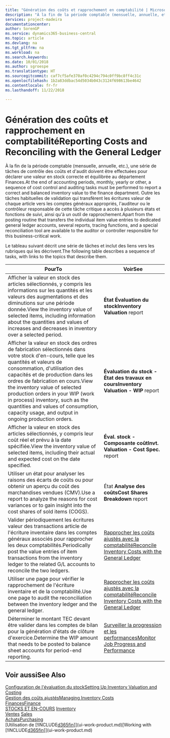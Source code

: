```yaml
---
title: "Génération des coûts et rapprochement en comptabilité | Microsoft Docs"
description: "À la fin de la période comptable (mensuelle, annuelle, etc.), une série de tâches de contrôle des coûts et d'audit doivent être effectuées pour déclarer une valeur en stock correcte et équilibrée au département Finances. Outre les tâches habituelles de validation qui transfèrent les écritures valeur de chaque article vers les comptes généraux appropriés, l'auditeur ou le contrôleur responsable de cette tâche critique a accès à plusieurs états et fonctions de suivi, ainsi qu'à un outil de rapprochement."
services: project-madeira
documentationcenter: 
author: SorenGP
ms.service: dynamics365-business-central
ms.topic: article
ms.devlang: na
ms.tgt_pltfrm: na
ms.workload: na
ms.search.keywords: 
ms.date: 10/01/2018
ms.author: sgroespe
ms.translationtype: HT
ms.sourcegitcommit: caf7cf5afe370af0c4294c794c0ff9bc8ff4c31c
ms.openlocfilehash: 1b2a83ddbac54d5034b043c3124f698613be4642
ms.contentlocale: fr-fr
ms.lasthandoff: 11/22/2018

---
```

# <a name="reporting-costs-and-reconciling-with-the-general-ledger"></a><span data-ttu-id="7cceb-104">Génération des coûts et rapprochement en comptabilité</span><span class="sxs-lookup"><span data-stu-id="7cceb-104">Reporting Costs and Reconciling with the General Ledger</span></span>
<span data-ttu-id="7cceb-105">À la fin de la période comptable (mensuelle, annuelle, etc.), une série de tâches de contrôle des coûts et d'audit doivent être effectuées pour déclarer une valeur en stock correcte et équilibrée au département Finances.</span><span class="sxs-lookup"><span data-stu-id="7cceb-105">At the end of accounting periods, monthly, yearly or other, a sequence of cost control and auditing tasks must be performed to report a correct and balanced inventory value to the finance department.</span></span> <span data-ttu-id="7cceb-106">Outre les tâches habituelles de validation qui transfèrent les écritures valeur de chaque article vers les comptes généraux appropriés, l'auditeur ou le contrôleur responsable de cette tâche critique a accès à plusieurs états et fonctions de suivi, ainsi qu'à un outil de rapprochement.</span><span class="sxs-lookup"><span data-stu-id="7cceb-106">Apart from the posting routine that transfers the individual item value entries to dedicated general ledger accounts, several reports, tracing functions, and a special reconciliation tool are available to the auditor or controller responsible for this business-critical work.</span></span>  

 <span data-ttu-id="7cceb-107">Le tableau suivant décrit une série de tâches et inclut des liens vers les rubriques qui les décrivent.</span><span class="sxs-lookup"><span data-stu-id="7cceb-107">The following table describes a sequence of tasks, with links to the topics that describe them.</span></span>   

|<span data-ttu-id="7cceb-108">**Pour**</span><span class="sxs-lookup"><span data-stu-id="7cceb-108">**To**</span></span>|<span data-ttu-id="7cceb-109">**Voir**</span><span class="sxs-lookup"><span data-stu-id="7cceb-109">**See**</span></span>|  
|------------|-------------|  
|<span data-ttu-id="7cceb-110">Afficher la valeur en stock des articles sélectionnés, y compris les informations sur les quantités et les valeurs des augmentations et des diminutions sur une période donnée.</span><span class="sxs-lookup"><span data-stu-id="7cceb-110">View the inventory value of selected items, including information about the quantities and values of increases and decreases in inventory over a selected period.</span></span>|<span data-ttu-id="7cceb-111">**État Évaluation du stock**</span><span class="sxs-lookup"><span data-stu-id="7cceb-111">**Inventory Valuation** report</span></span>|  
|<span data-ttu-id="7cceb-112">Afficher la valeur en stock des ordres de fabrication sélectionnés dans votre stock d'en-cours, telle que les quantités et valeurs de consommation, d'utilisation des capacités et de production dans les ordres de fabrication en cours.</span><span class="sxs-lookup"><span data-stu-id="7cceb-112">View the inventory value of selected production orders in your WIP (work in process) inventory, such as the quantities and values of consumption, capacity usage, and output in ongoing production orders.</span></span>|<span data-ttu-id="7cceb-113">**Évaluation du stock - État des travaux en cours**</span><span class="sxs-lookup"><span data-stu-id="7cceb-113">**Inventory Valuation - WIP** report</span></span>|  
|<span data-ttu-id="7cceb-114">Afficher la valeur en stock des articles sélectionnés, y compris leur coût réel et prévu à la date spécifiée.</span><span class="sxs-lookup"><span data-stu-id="7cceb-114">View the inventory value of selected items, including their actual and expected cost on the date specified.</span></span>|<span data-ttu-id="7cceb-115">**Éval. stock - Composante coût**</span><span class="sxs-lookup"><span data-stu-id="7cceb-115">**Invt. Valuation - Cost Spec.** report</span></span>|  
|<span data-ttu-id="7cceb-116">Utiliser un état pour analyser les raisons des écarts de coûts ou pour obtenir un aperçu du coût des marchandises vendues (CMV).</span><span class="sxs-lookup"><span data-stu-id="7cceb-116">Use a report to analyze the reasons for cost variances or to gain insight into the cost shares of sold items (COGS).</span></span>|<span data-ttu-id="7cceb-117">État **Analyse des coûts**</span><span class="sxs-lookup"><span data-stu-id="7cceb-117">**Cost Shares Breakdown** report</span></span>|  
|<span data-ttu-id="7cceb-118">Valider périodiquement les écritures valeur des transactions article de l'écriture inventaire dans les comptes généraux associés pour rapprocher les deux comptabilités.</span><span class="sxs-lookup"><span data-stu-id="7cceb-118">Periodically post the value entries of item transactions from the inventory ledger to the related G/L accounts to reconcile the two ledgers.</span></span>|[<span data-ttu-id="7cceb-119">Rapprocher les coûts ajustés avec la comptabilité</span><span class="sxs-lookup"><span data-stu-id="7cceb-119">Reconcile Inventory Costs with the General Ledger</span></span>](finance-how-to-post-inventory-costs-to-the-general-ledger.md)|  
|<span data-ttu-id="7cceb-120">Utiliser une page pour vérifier le rapprochement de l'écriture inventaire et de la comptabilité.</span><span class="sxs-lookup"><span data-stu-id="7cceb-120">Use one page to audit the reconciliation between the inventory ledger and the general ledger.</span></span>|[<span data-ttu-id="7cceb-121">Rapprocher les coûts ajustés avec la comptabilité</span><span class="sxs-lookup"><span data-stu-id="7cceb-121">Reconcile Inventory Costs with the General Ledger</span></span>](finance-how-to-post-inventory-costs-to-the-general-ledger.md)|  
|<span data-ttu-id="7cceb-122">Déterminer le montant TEC devant être valider dans les comptes de bilan pour la génération d'états de clôture d'exercice.</span><span class="sxs-lookup"><span data-stu-id="7cceb-122">Determine the WIP amount that needs to be posted to balance sheet accounts for period-end reporting.</span></span>|[<span data-ttu-id="7cceb-123">Surveiller la progression et les performances</span><span class="sxs-lookup"><span data-stu-id="7cceb-123">Monitor Job Progress and Performance</span></span>](projects-how-monitor-progress-performance.md)|

## <a name="see-also"></a><span data-ttu-id="7cceb-124">Voir aussi</span><span class="sxs-lookup"><span data-stu-id="7cceb-124">See Also</span></span>  
[<span data-ttu-id="7cceb-125">Configuration de l'évaluation du stock</span><span class="sxs-lookup"><span data-stu-id="7cceb-125">Setting Up Inventory Valuation and Costing</span></span>](finance-set-up-inventory-valuation-and-costing.md)  
[<span data-ttu-id="7cceb-126">Gestion des coûts ajustés</span><span class="sxs-lookup"><span data-stu-id="7cceb-126">Managing Inventory Costs</span></span>](finance-manage-inventory-costs.md)  
[<span data-ttu-id="7cceb-127">Finances</span><span class="sxs-lookup"><span data-stu-id="7cceb-127">Finance</span></span>](finance.md)  
<span data-ttu-id="7cceb-128">[STOCKS ET EN-COURS](inventory-manage-inventory.md) </span><span class="sxs-lookup"><span data-stu-id="7cceb-128">[Inventory](inventory-manage-inventory.md) </span></span>  
<span data-ttu-id="7cceb-129">[Ventes](sales-manage-sales.md) </span><span class="sxs-lookup"><span data-stu-id="7cceb-129">[Sales](sales-manage-sales.md) </span></span>  
[<span data-ttu-id="7cceb-130">Achats</span><span class="sxs-lookup"><span data-stu-id="7cceb-130">Purchasing</span></span>](purchasing-manage-purchasing.md)  
<span data-ttu-id="7cceb-131">[Utilisation de [!INCLUDE[d365fin](includes/d365fin_md.md)]](ui-work-product.md)</span><span class="sxs-lookup"><span data-stu-id="7cceb-131">[Working with [!INCLUDE[d365fin](includes/d365fin_md.md)]](ui-work-product.md)</span></span>

